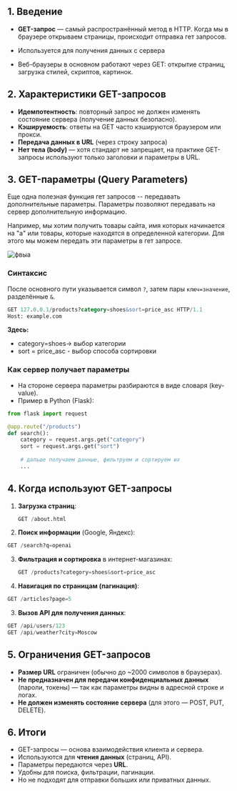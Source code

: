 
## 1. Введение

- **GET-запрос** — самый распространённый метод в HTTP. Когда мы в браузере открываем страницы, происходит отправка гет запросов.

- Используется для получения данных с сервера
- Веб-браузеры в основном работают через GET: открытие страниц, загрузка стилей, скриптов, картинок.
## 2. Характеристики GET-запросов

- **Идемпотентность**: повторный запрос не должен изменять состояние сервера (получение данных безопасно).
- **Кэшируемость**: ответы на GET часто кэшируются браузером или прокси.
- **Передача данных в URL** (через строку запроса)
- **Нет тела (body)** — хотя стандарт не запрещает, на практике GET-запросы используют только заголовки и параметры в URL.


## 3. GET-параметры (Query Parameters)

Еще одна полезная функция гет запросов -- передавать дополнительные параметры. Параметры позволяют передавать на сервер дополнительную информацию. 

Например, мы хотим получить товары сайта, имя которых начинается на "а" или товары, которые находятся в определенной категории. Для этого мы можем передать эти параметры в гет запросе.

![фвыа](http://images.na4u.ru/static/web2/1.png)
### Синтаксис

После основного пути указывается символ `?`, затем пары `ключ=значение`, разделённые `&`.

```sql
GET 127.0.0.1/products?category=shoes&sort=price_asc HTTP/1.1
Host: example.com
```

**Здесь:**
- category=shoes→ выбор категории
- sort = price_asc - выбор способа сортировки
### Как сервер получает параметры

- На стороне сервера параметры разбираются в виде словаря (key-value).
- Пример в Python (Flask):


```python
from flask import request

@app.route("/products")
def search():
    category = request.args.get("category")
    sort = request.args.get("sort")
    
    # дальше получаем данные, фильтруем и сортируем их
    ...
```

## 4. Когда используют GET-запросы

1. **Загрузка страниц**:
	```python
	GET /about.html
	```
2. **Поиск информации** (Google, Яндекс):
```python
GET /search?q=openai
```

3. **Фильтрация и сортировка** в интернет-магазинах:
	```python
	GET /products?category=shoes&sort=price_asc
	```
4. **Навигация по страницам (пагинация)**:
 ```python
GET /articles?page=5
```
3. **Вызов API для получения данных**:
```python
GET /api/users/123
GET /api/weather?city=Moscow
```

## 5. Ограничения GET-запросов

- **Размер URL** ограничен (обычно до ~2000 символов в браузерах).
- **Не предназначен для передачи конфиденциальных данных** (пароли, токены) — так как параметры видны в адресной строке и логах.
- **Не должен изменять состояние сервера** (для этого — POST, PUT, DELETE).

## 6. Итоги

- GET-запросы — основа взаимодействия клиента и сервера.
- Используются для **чтения данных** (страниц, API).
- Параметры передаются через **URL**.
- Удобны для поиска, фильтрации, пагинации.
- Но не подходят для отправки больших или приватных данных.